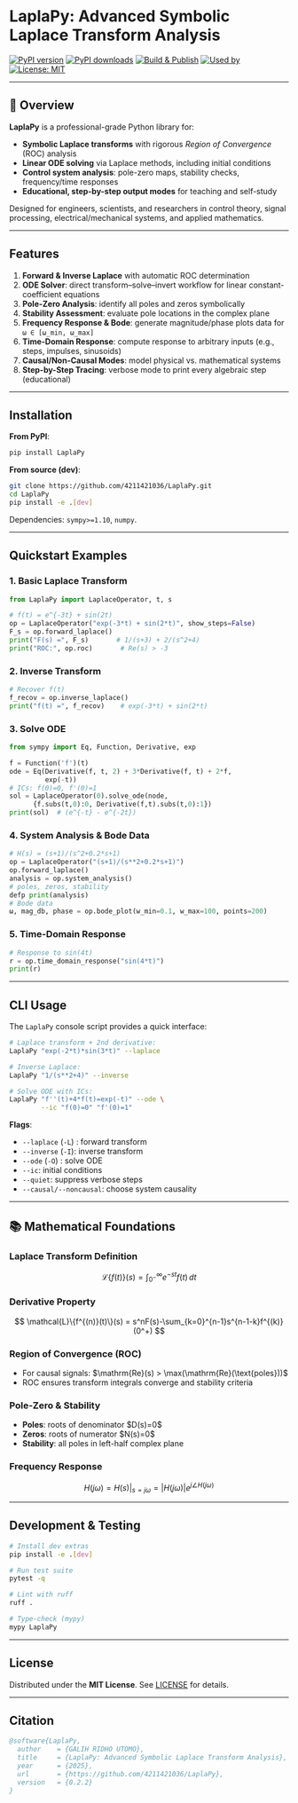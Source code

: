 # LaplaPy: Advanced Symbolic Laplace Transform Analysis

[![PyPI version](https://img.shields.io/pypi/v/LaplaPy.svg)](https://pypi.org/project/LaplaPy/)
[![PyPI downloads](https://img.shields.io/pypi/dm/LaplaPy.svg)](https://pypi.org/project/LaplaPy/)
[![Build & Publish](https://github.com/4211421036/LaplaPy/actions/workflows/py.yml/badge.svg)](https://github.com/4211421036/LaplaPy/actions)
[![Used by](https://img.shields.io/github/used-by/4211421036/LaplaPy.svg)](https://github.com/4211421036/LaplaPy/network/dependents)
[![License: MIT](https://img.shields.io/badge/License-MIT-blue.svg)](LICENSE)

---

## 📖 Overview

**LaplaPy** is a professional-grade Python library for:

* **Symbolic Laplace transforms** with rigorous *Region of Convergence* (ROC) analysis
* **Linear ODE solving** via Laplace methods, including initial conditions
* **Control system analysis**: pole-zero maps, stability checks, frequency/time responses
* **Educational, step-by-step output modes** for teaching and self-study

Designed for engineers, scientists, and researchers in control theory, signal processing, electrical/mechanical systems, and applied mathematics.

---

## Features

1. **Forward & Inverse Laplace** with automatic ROC determination
2. **ODE Solver**: direct transform–solve–invert workflow for linear constant-coefficient equations
3. **Pole-Zero Analysis**: identify all poles and zeros symbolically
4. **Stability Assessment**: evaluate pole locations in the complex plane
5. **Frequency Response & Bode**: generate magnitude/phase plots data for `ω ∈ [ω_min, ω_max]`
6. **Time-Domain Response**: compute response to arbitrary inputs (e.g., steps, impulses, sinusoids)
7. **Causal/Non-Causal Modes**: model physical vs. mathematical systems
8. **Step-by-Step Tracing**: verbose mode to print every algebraic step (educational)

---

## Installation

**From PyPI**:

```bash
pip install LaplaPy
```

**From source (dev)**:

```bash
git clone https://github.com/4211421036/LaplaPy.git
cd LaplaPy
pip install -e .[dev]
```

Dependencies: `sympy>=1.10`, `numpy`.

---

## Quickstart Examples

### 1. Basic Laplace Transform

```python
from LaplaPy import LaplaceOperator, t, s

# f(t) = e^{-3t} + sin(2t)
op = LaplaceOperator("exp(-3*t) + sin(2*t)", show_steps=False)
F_s = op.forward_laplace()
print("F(s) =", F_s)       # 1/(s+3) + 2/(s^2+4)
print("ROC:", op.roc)       # Re(s) > -3
```

### 2. Inverse Transform

```python
# Recover f(t)
f_recov = op.inverse_laplace()
print("f(t) =", f_recov)    # exp(-3*t) + sin(2*t)
```

### 3. Solve ODE

```python
from sympy import Eq, Function, Derivative, exp

f = Function('f')(t)
ode = Eq(Derivative(f, t, 2) + 3*Derivative(f, t) + 2*f,
         exp(-t))
# ICs: f(0)=0, f'(0)=1
sol = LaplaceOperator(0).solve_ode(node,
      {f.subs(t,0):0, Derivative(f,t).subs(t,0):1})
print(sol)  # (e^{-t} - e^{-2t})
```

### 4. System Analysis & Bode Data

```python
# H(s) = (s+1)/(s^2+0.2*s+1)
op = LaplaceOperator("(s+1)/(s**2+0.2*s+1)")
op.forward_laplace()
analysis = op.system_analysis()
# poles, zeros, stability
defp print(analysis)
# Bode data
ω, mag_db, phase = op.bode_plot(w_min=0.1, w_max=100, points=200)
```

### 5. Time-Domain Response

```python
# Response to sin(4t)
r = op.time_domain_response("sin(4*t)")
print(r)
```

---

## CLI Usage

The `LaplaPy` console script provides a quick interface:

```bash
# Laplace transform + 2nd derivative:
LaplaPy "exp(-2*t)*sin(3*t)" --laplace

# Inverse Laplace:
LaplaPy "1/(s**2+4)" --inverse

# Solve ODE with ICs:
LaplaPy "f''(t)+4*f(t)=exp(-t)" --ode \
        --ic "f(0)=0" "f'(0)=1"
```

**Flags**:

* `--laplace` (`-L`) : forward transform
* `--inverse` (`-I`): inverse transform
* `--ode` (`-O`)    : solve ODE
* `--ic`: initial conditions
* `--quiet`: suppress verbose steps
* `--causal/--noncausal`: choose system causality

---

## 📚 Mathematical Foundations

### Laplace Transform Definition

$$
\mathcal{L}\{f(t)\}(s)
= \int_{0^-}^{\infty} e^{-st}f(t)\,dt
$$

### Derivative Property

$$
\mathcal{L}\{f^{(n)}(t)\}(s)
= s^nF(s)-\sum_{k=0}^{n-1}s^{n-1-k}f^{(k)}(0^+)
$$

### Region of Convergence (ROC)

* For causal signals: \$\mathrm{Re}(s) > \max(\mathrm{Re}(\text{poles}))\$
* ROC ensures transform integrals converge and stability criteria

### Pole-Zero & Stability

* **Poles**: roots of denominator \$D(s)=0\$
* **Zeros**: roots of numerator \$N(s)=0\$
* **Stability**: all poles in left-half complex plane

### Frequency Response

$$
H(j\omega)=H(s)\big|_{s=j\omega}
=|H(j\omega)|e^{j\angle H(j\omega)}
$$

---

## Development & Testing

```bash
# Install dev extras
pip install -e .[dev]

# Run test suite
pytest -q

# Lint with ruff
ruff .

# Type-check (mypy)
mypy LaplaPy
```

---

## License

Distributed under the **MIT License**. See [LICENSE](LICENSE) for details.

---

## Citation

```bibtex
@software{LaplaPy,
  author    = {GALIH RIDHO UTOMO},
  title     = {LaplaPy: Advanced Symbolic Laplace Transform Analysis},
  year      = {2025},
  url       = {https://github.com/4211421036/LaplaPy},
  version   = {0.2.2}
}
```

